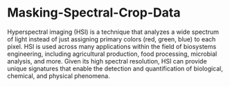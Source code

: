 # Masking-Spectral-Crop-Data
Hyperspectral imaging (HSI) is a technique that analyzes a wide spectrum of light instead of just assigning primary colors (red, green, blue) to each pixel. HSI is used across many applications within the field of biosystems engineering, including agricultural production, food processing, microbial analysis, and more. Given its high spectral resolution, HSI can provide unique signatures that enable the detection and quantification of biological, chemical, and physical phenomena.
